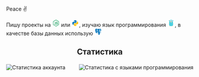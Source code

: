 Peace ✌️

Пишу проекты на <img src="https://raw.githubusercontent.com/Redume/Redume/master/icons/nodejs.svg" title="Node.js" alt="Node.js" height=20> или <img src="https://raw.githubusercontent.com/Redume/Redume/master/icons/python.svg" title="Python" alt="Python" height=20>, изучаю язык программирования <img src="https://raw.githubusercontent.com/Redume/Redume/master/icons/golang.svg" title="GoLang" alt="GoLang" height=20>, в качестве базы данных использую <img src="https://raw.githubusercontent.com/Redume/Redume/master/icons/postgresql.svg" title="PostgreSQL" alt="PostgreSQL" height=20>

## <p align="center">Статистика</p>

<img src="https://raw.githubusercontent.com/Redume/github-stats/master/generated/overview.svg#gh-dark-mode-only" align="left" alt="Статистика аккаунта">
<img src="https://raw.githubusercontent.com/Redume/github-stats/master/generated/languages.svg#gh-dark-mode-only" align="right" alt="Статистика с языками программирования">
